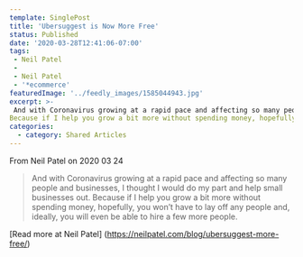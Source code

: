 ```yaml
---
template: SinglePost
title: 'Ubersuggest is Now More Free'
status: Published
date: '2020-03-28T12:41:06-07:00'
tags:
 - Neil Patel
 - 
 - Neil Patel
 - '*ecommerce'
featuredImage: '../feedly_images/1585044943.jpg'
excerpt: >-
 And with Coronavirus growing at a rapid pace and affecting so many people and businesses, I thought I would do my part and help small businesses out.
Because if I help you grow a bit more without spending money, hopefully, you won’t have to lay off any people and, ideally, you will even be able to hire a few more people.
categories:
  - category: Shared Articles
---
```



From Neil Patel on 2020 03 24
> And with Coronavirus growing at a rapid pace and affecting so many people and businesses, I thought I would do my part and help small businesses out.
Because if I help you grow a bit more without spending money, hopefully, you won’t have to lay off any people and, ideally, you will even be able to hire a few more people.

[Read more at Neil Patel] (https://neilpatel.com/blog/ubersuggest-more-free/)